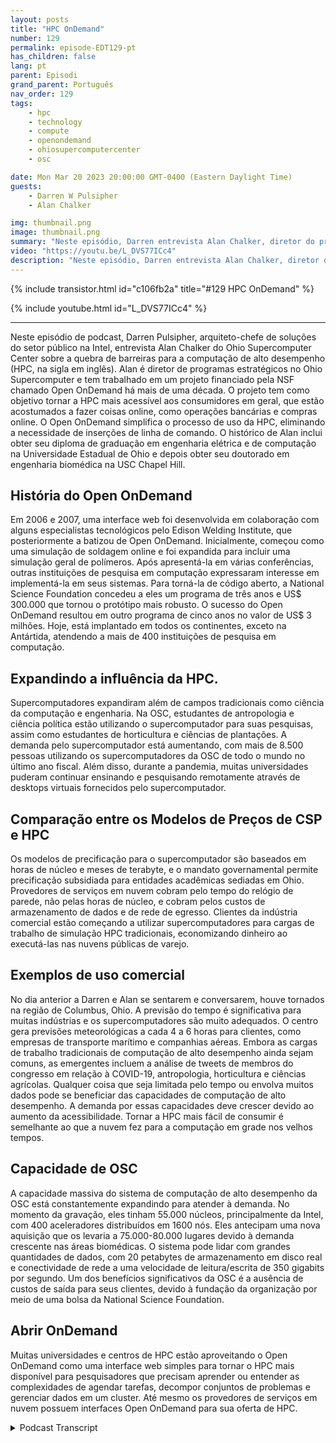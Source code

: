 ```yaml
---
layout: posts
title: "HPC OnDemand"
number: 129
permalink: episode-EDT129-pt
has_children: false
lang: pt
parent: Episodi
grand_parent: Português
nav_order: 129
tags:
    - hpc
    - technology
    - compute
    - openondemand
    - ohiosupercomputercenter
    - osc

date: Mon Mar 20 2023 20:00:00 GMT-0400 (Eastern Daylight Time)
guests:
    - Darren W Pulsipher
    - Alan Chalker

img: thumbnail.png
image: thumbnail.png
summary: "Neste episódio, Darren entrevista Alan Chalker, diretor do programa estratégico no Ohio Super Computer Center, sobre o Open OnDemand para clusters de HPC em todo o mundo."
video: "https://youtu.be/L_DVS77ICc4"
description: "Neste episódio, Darren entrevista Alan Chalker, diretor do programa estratégico no Ohio Super Computer Center, sobre o Open OnDemand para clusters de HPC em todo o mundo."
---
```


<div>
{% include transistor.html id="c106fb2a" title="#129 HPC OnDemand" %}

{% include youtube.html id="L_DVS77ICc4" %}
</div>

---

Neste episódio de podcast, Darren Pulsipher, arquiteto-chefe de soluções do setor público na Intel, entrevista Alan Chalker do Ohio Supercomputer Center sobre a quebra de barreiras para a computação de alto desempenho (HPC, na sigla em inglês). Alan é diretor de programas estratégicos no Ohio Supercomputer e tem trabalhado em um projeto financiado pela NSF chamado Open OnDemand há mais de uma década. O projeto tem como objetivo tornar a HPC mais acessível aos consumidores em geral, que estão acostumados a fazer coisas online, como operações bancárias e compras online. O Open OnDemand simplifica o processo de uso da HPC, eliminando a necessidade de inserções de linha de comando. O histórico de Alan inclui obter seu diploma de graduação em engenharia elétrica e de computação na Universidade Estadual de Ohio e depois obter seu doutorado em engenharia biomédica na USC Chapel Hill.

## História do Open OnDemand

Em 2006 e 2007, uma interface web foi desenvolvida em colaboração com alguns especialistas tecnológicos pelo Edison Welding Institute, que posteriormente a batizou de Open OnDemand. Inicialmente, começou como uma simulação de soldagem online e foi expandida para incluir uma simulação geral de polímeros. Após apresentá-la em várias conferências, outras instituições de pesquisa em computação expressaram interesse em implementá-la em seus sistemas. Para torná-la de código aberto, a National Science Foundation concedeu a eles um programa de três anos e US$ 300.000 que tornou o protótipo mais robusto. O sucesso do Open OnDemand resultou em outro programa de cinco anos no valor de US$ 3 milhões. Hoje, está implantado em todos os continentes, exceto na Antártida, atendendo a mais de 400 instituições de pesquisa em computação.

## Expandindo a influência da HPC.

Supercomputadores expandiram além de campos tradicionais como ciência da computação e engenharia. Na OSC, estudantes de antropologia e ciência política estão utilizando o supercomputador para suas pesquisas, assim como estudantes de horticultura e ciências de plantações. A demanda pelo supercomputador está aumentando, com mais de 8.500 pessoas utilizando os supercomputadores da OSC de todo o mundo no último ano fiscal. Além disso, durante a pandemia, muitas universidades puderam continuar ensinando e pesquisando remotamente através de desktops virtuais fornecidos pelo supercomputador.

## Comparação entre os Modelos de Preços de CSP e HPC

Os modelos de precificação para o supercomputador são baseados em horas de núcleo e meses de terabyte, e o mandato governamental permite precificação subsidiada para entidades acadêmicas sediadas em Ohio. Provedores de serviços em nuvem cobram pelo tempo do relógio de parede, não pelas horas de núcleo, e cobram pelos custos de armazenamento de dados e de rede de egresso. Clientes da indústria comercial estão começando a utilizar supercomputadores para cargas de trabalho de simulação HPC tradicionais, economizando dinheiro ao executá-las nas nuvens públicas de varejo.

## Exemplos de uso comercial

No dia anterior a Darren e Alan se sentarem e conversarem, houve tornados na região de Columbus, Ohio. A previsão do tempo é significativa para muitas indústrias e os supercomputadores são muito adequados. O centro gera previsões meteorológicas a cada 4 a 6 horas para clientes, como empresas de transporte marítimo e companhias aéreas. Embora as cargas de trabalho tradicionais de computação de alto desempenho ainda sejam comuns, as emergentes incluem a análise de tweets de membros do congresso em relação à COVID-19, antropologia, horticultura e ciências agrícolas. Qualquer coisa que seja limitada pelo tempo ou envolva muitos dados pode se beneficiar das capacidades de computação de alto desempenho. A demanda por essas capacidades deve crescer devido ao aumento da acessibilidade. Tornar a HPC mais fácil de consumir é semelhante ao que a nuvem fez para a computação em grade nos velhos tempos.

## Capacidade de OSC

A capacidade massiva do sistema de computação de alto desempenho da OSC está constantemente expandindo para atender à demanda. No momento da gravação, eles tinham 55.000 núcleos, principalmente da Intel, com 400 aceleradores distribuídos em 1600 nós. Eles antecipam uma nova aquisição que os levaria a 75.000-80.000 lugares devido à demanda crescente nas áreas biomédicas. O sistema pode lidar com grandes quantidades de dados, com 20 petabytes de armazenamento em disco real e conectividade de rede a uma velocidade de leitura/escrita de 350 gigabits por segundo. Um dos benefícios significativos da OSC é a ausência de custos de saída para seus clientes, devido à fundação da organização por meio de uma bolsa da National Science Foundation.

## Abrir OnDemand

Muitas universidades e centros de HPC estão aproveitando o Open OnDemand como uma interface web simples para tornar o HPC mais disponível para pesquisadores que precisam aprender ou entender as complexidades de agendar tarefas, decompor conjuntos de problemas e gerenciar dados em um cluster. Até mesmo os provedores de serviços em nuvem possuem interfaces Open OnDemand para sua oferta de HPC.



<details>
<summary> Podcast Transcript </summary>

<p></p>

</details>
